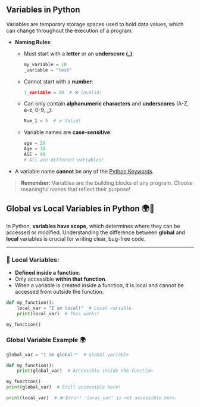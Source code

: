 ## Variables in Python

Variables are temporary storage spaces used to hold data values, which can change throughout the execution of a program.

- **Naming Rules**:
  - Must start with a **letter** or an **underscore (_)**:
    ```python
    my_variable = 10
    _variable = "test"
    ```
  - Cannot start with a **number**:
    ```python
    1_variable = 10  # ❌ Invalid!
    ```
  - Can only contain **alphanumeric characters** and **underscores** (A-Z, a-z, 0-9, _):
    ```python
    Num_1 = 5  # ✔ Valid!
    ```
  - Variable names are **case-sensitive**:
    ```python
    age = 20
    Age = 30
    AGE = 40
    # All are different variables!
    ```

- A variable name **cannot** be any of the [Python Keywords](https://www.w3schools.com/python/python_ref_keywords.asp).

> **Remember:** Variables are the building blocks of any program. Choose meaningful names that reflect their purpose!


## Global vs Local Variables in Python 🌍📍

In Python, **variables have scope**, which determines where they can be accessed or modified. Understanding the difference between **global** and **local** variables is crucial for writing clear, bug-free code.

---

### 🔹 Local Variables:
- **Defined inside a function**.
- Only accessible **within that function**.
- When a variable is created inside a function, it is local and cannot be accessed from outside the function.

```python
def my_function():
    local_var = "I am local!"  # Local variable
    print(local_var)  # This works!

my_function()
```

### Global Variable Example 🌍

```python
global_var = "I am global!"  # Global variable

def my_function():
    print(global_var)  # Accessible inside the function

my_function()
print(global_var)  # Still accessible here!

print(local_var)  # ❌ Error! 'local_var' is not accessible here.



